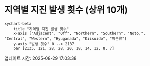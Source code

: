 # 지역별 지진 발생 횟수 (상위 10개)

```mermaid
xychart-beta
    title "지역별 지진 발생 횟수"
    x-axis ["Adjacent", "Off", "Northern", "Southern", "Noto,", "Central", "Western", "Hyuganada", "Kiisuido", "미분류"]
    y-axis "발생 횟수" 0 --> 2137
    bar [2135, 121, 28, 28, 20, 18, 14, 12, 8, 7]
```

업데이트 시간: 2025-08-29 17:03:38
